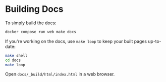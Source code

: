 # Building Docs

To simply build the docs:

```bash
docker compose run web make docs
```

If you're working on the docs, use `make loop` to keep your built pages
up-to-date:

```bash
make shell
cd docs
make loop
```

Open `docs/_build/html/index.html` in a web browser.
